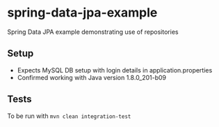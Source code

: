 # spring-data-jpa-example
Spring Data JPA example demonstrating use of repositories

## Setup
* Expects MySQL DB setup with login details in application.properties
* Confirmed working with Java version 1.8.0_201-b09

## Tests
To be run with ```mvn clean integration-test```